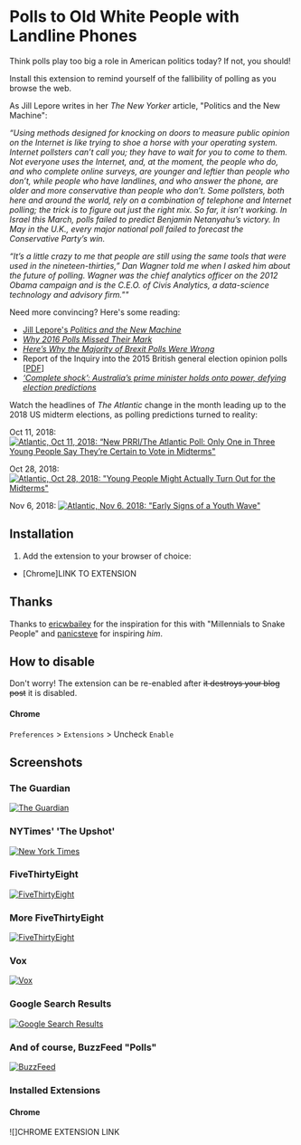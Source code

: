 # Polls to Old White People with Landline Phones

Think polls play too big a role in American politics today? If not, you should!

Install this extension to remind yourself of the fallibility of polling as you browse the web.

As Jill Lepore writes in her <i>The New Yorker</i> article, "Politics and the New Machine":

<i>“Using methods designed for knocking on doors to measure public opinion on the Internet is like trying to shoe a horse with your operating system. Internet pollsters can’t call you; they have to wait for you to come to them. Not everyone uses the Internet, and, at the moment, the people who do, and who complete online surveys, are younger and leftier than people who don’t, while people who have landlines, and who answer the phone, are older and more conservative than people who don’t. Some pollsters, both here and around the world, rely on a combination of telephone and Internet polling; the trick is to figure out just the right mix. So far, it isn’t working. In Israel this March, polls failed to predict Benjamin Netanyahu’s victory. In May in the U.K., every major national poll failed to forecast the Conservative Party’s win.

“It’s a little crazy to me that people are still using the same tools that were used in the nineteen-thirties,” Dan Wagner told me when I asked him about the future of polling. Wagner was the chief analytics officer on the 2012 Obama campaign and is the C.E.O. of Civis Analytics, a data-science technology and advisory firm.""</i>

Need more convincing? Here's some reading:
- [Jill Lepore's <i>Politics and the New Machine</i>](https://www.newyorker.com/magazine/2015/11/16/politics-and-the-new-machine)
- [<i>Why 2016 Polls Missed Their Mark</i>](https://www.pewresearch.org/fact-tank/2016/11/09/why-2016-election-polls-missed-their-mark/)
- [<i>Here’s Why the Majority of Brexit Polls Were Wrong</i>](https://www.cnbc.com/2016/07/04/why-the-majority-of-brexit-polls-were-wrong.html)
- Report of the Inquiry into the 2015 British general election opinion polls [[PDF](http://eprints.ncrm.ac.uk/3789/1/Report_final_revised.pdf)]
- [<i>‘Complete shock’: Australia’s prime minister holds onto power, defying election predictions</i>](https://www.washingtonpost.com/world/asia_pacific/australia-holds-elections-with-labor-party-looking-to-regain-power/2019/05/17/f661d2ea-7705-11e9-a7bf-c8a43b84ee31_story.html?utm_term=.2c3477d8b9ea)

Watch the headlines of <i>The Atlantic</i> change in the month leading up to the 2018 US midterm elections, as polling predictions turned to reality:

Oct 11, 2018:
[![Atlantic, Oct 11, 2018: “New PRRI/The Atlantic Poll: Only One in Three Young People Say They’re Certain to Vote in Midterms"](https://i.imgur.com/tl1p1XJ.png)](https://www.theatlantic.com/press-releases/archive/2018/10/new-prri-atlantic-poll-only-one-three-young-people-are-certain-vote-midterms/572761/)

Oct 28, 2018:
[![Atlantic, Oct 28, 2018: "Young People Might Actually Turn Out for the Midterms"](https://i.imgur.com/tuxzkOZ.png)](https://www.theatlantic.com/politics/archive/2018/10/new-poll-suggests-historic-midterm-youth-turnout/574141/)

Nov 6, 2018:
[![Atlantic, Nov 6. 2018: "Early Signs of a Youth Wave"](https://i.imgur.com/hHC5k1b.png)](https://www.theatlantic.com/politics/archive/2018/11/youth-turnout-midterm-2018/575092/)



## Installation

1. Add the extension to your browser of choice: 
  - [Chrome]LINK TO EXTENSION


## Thanks

Thanks to [ericwbailey](https://github.com/ericwbailey) for the inspiration for this with "Millennials to Snake People" and [panicsteve](https://github.com/panicsteve) for inspiring *him*.


## How to disable

Don't worry! The extension can be re-enabled after ~~it destroys your blog post~~ it is disabled.

#### Chrome

`Preferences` > `Extensions` > Uncheck `Enable`


## Screenshots

### The Guardian
[![The Guardian](https://i.imgur.com/eU8d98E.png)](https://www.theguardian.com/politics/2016/jun/24/how-eu-referendum-pollsters-wrong-opinion-predict-close)

### NYTimes' 'The Upshot'
[![New York Times](https://i.imgur.com/URiqwsH.png)](https://www.nytimes.com/2016/06/25/upshot/why-the-surprise-over-brexit-dont-blame-the-polls.html)

### FiveThirtyEight
[![FiveThirtyEight](https://i.imgur.com/6zhqeZP.png)](https://projects.fivethirtyeight.com/pollster-ratings/)


### More FiveThirtyEight
[![FiveThirtyEight](https://i.imgur.com/YJuI7rV.png)](https://projects.fivethirtyeight.com/polls/)

### Vox
[![Vox](https://i.imgur.com/nE7Wv1a.png)](https://www.vox.com/policy-and-politics/2019/3/28/18285455/2020-presidential-election-polls-joe-biden-democratic-primary-candidates)

### Google Search Results
[![Google Search Results](https://i.imgur.com/WreX3RP.png)](https://www.google.com/search?q=polling+rasmussen&oq=polling+rasmussen&aqs=chrome..69i57j0l5.4528j0j4&sourceid=chrome&ie=UTF-8)

### And of course, BuzzFeed "Polls"
[![BuzzFeed](https://i.imgur.com/YfPm4V6.png)](https://www.buzzfeed.com/tag/friends-poll)


### Installed Extensions
#### Chrome
![]CHROME EXTENSION LINK

